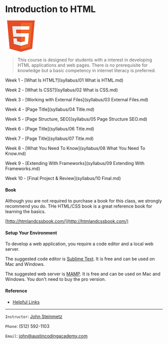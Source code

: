 Introduction to HTML
========================
   ![HTML](images/html5.png "HTML")   

> This course is designed for students with a interest in developing HTML applications and web pages. There is no prerequisite for knowledge but a basic competency in internet literacy is preferred. 

Week 1 - [What Is HTML?](syllabus/01 What is HTML.md)

Week 2 - [What Is CSS?](syllabus/02 What is CSS.md)

Week 3 - [Working with External Files](syllabus/03 External Files.md)

Week 4 - [Page Title](syllabus/04 Title.md)

Week 5 - [Page Structure, SEO](syllabus/05 Page Structure SEO.md)

Week 6 - [Page Title](syllabus/06 Title.md)

Week 7 - [Page Title](syllabus/07 Title.md)

Week 8 - [What You Need To Know](syllabus/08 What You Need To Know.md)

Week 9 - [Extending With Frameworks](syllabus/09 Extending With Frameworks.md)

Week 10 - [Final Project & Review](syllabus/10 Final.md)

#### Book
Although you are not required to purchase a book for this class, we strongly recommend you do. THe HTML/CSS book is a great reference book for learning the basics.

[http://htmlandcssbook.com/](http://htmlandcssbook.com/)

#### Setup Your Environment
To develop a web application, you require a code editor and a local web server. 

The suggested code editor is [Sublime Text](http://www.sublimetext.com/). It is free and can be used on Mac and Windows. 

The suggested web server is [MAMP](http://www.mamp.info/en/). It is free and can be used on Mac and Windows. You don't need to buy the pro version. 

#### Reference
- [Helpful Links](Links.md)

***

`Instructor`: [John Steinmetz](http://johnsteinmetz.net)

`Phone`: (512) 592-1103

`Email`: john@austincodingacademy.com
